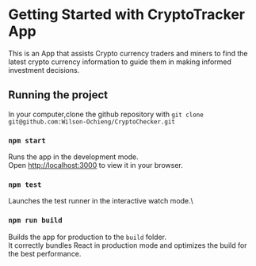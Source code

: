 # Getting Started with CryptoTracker App
This is an App that  assists Crypto currency traders and miners to find  the latest crypto currency information to guide them in making  informed  investment decisions.

## Running the project

In your computer,clone the github repository with `git clone git@github.com:Wilson-Ochieng/CryptoChecker.git`

### `npm start`

Runs the app in the development mode.\
Open [http://localhost:3000](http://localhost:3000) to view it in your browser.

### `npm test`

Launches the test runner in the interactive watch mode.\

### `npm run build`

Builds the app for production to the `build` folder.\
It correctly bundles React in production mode and optimizes the build for the best performance.
